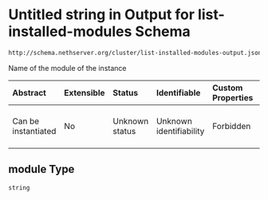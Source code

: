 # Untitled string in Output for list-installed-modules Schema

```txt
http://schema.nethserver.org/cluster/list-installed-modules-output.json#/patternProperties/.*/items/properties/module
```

Name of the module of the instance

| Abstract            | Extensible | Status         | Identifiable            | Custom Properties | Additional Properties | Access Restrictions | Defined In                                                                                                |
| :------------------ | :--------- | :------------- | :---------------------- | :---------------- | :-------------------- | :------------------ | :-------------------------------------------------------------------------------------------------------- |
| Can be instantiated | No         | Unknown status | Unknown identifiability | Forbidden         | Allowed               | none                | [list-installed-modules-output.json\*](cluster/list-installed-modules-output.json "open original schema") |

## module Type

`string`
